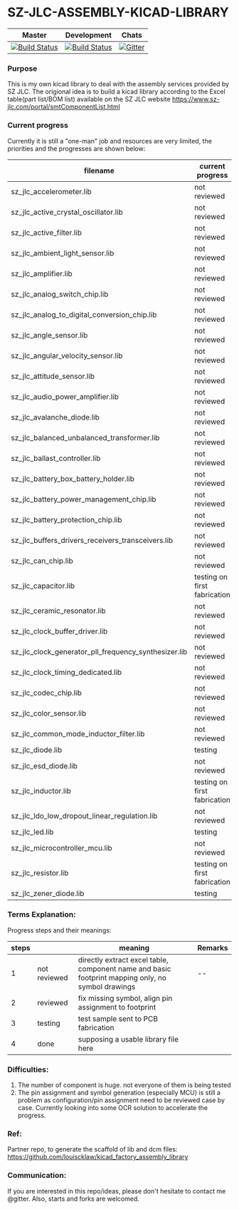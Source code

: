 # SZ-JLC-ASSEMBLY-KICAD-LIBRARY

| Master | Development | Chats |
|:--------:|:-------------:|:-------:|
| [![Build Status](https://img.shields.io/travis/com/louiscklaw/sz-jlc-assembly-kicad-library/master)](https://travis-ci.com/louiscklaw/sz-jlc-assembly-kicad-library) | [![Build Status](https://img.shields.io/travis/com/louiscklaw/sz-jlc-assembly-kicad-library/develop)](https://travis-ci.com/louiscklaw/sz-jlc-assembly-kicad-library) | [![Gitter](https://img.shields.io/gitter/room/louiscklaw/sz-jlc-assembly-kicad-library)](https://gitter.im/sz-jlc-assembly-kicad-library/community) |

### Purpose
This is my own kicad library to deal with the assembly services provided by SZ JLC. The origional idea is to build a kicad library according to the Excel table(part list/BOM list) available on the SZ JLC website https://www.sz-jlc.com/portal/smtComponentList.html

### Current progress
Currently it is still a "one-man" job and resources are very limited, the priorities and the progresses are shown below:

| filename | current progress | priority | Remarks |
|----------|----------|----------|---------|
| sz_jlc_accelerometer.lib | not reviewed | low | -- |
| sz_jlc_active_crystal_oscillator.lib | not reviewed | low | -- |
| sz_jlc_active_filter.lib | not reviewed | low | -- |
| sz_jlc_ambient_light_sensor.lib | not reviewed | low | -- |
| sz_jlc_amplifier.lib | not reviewed | low | -- |
| sz_jlc_analog_switch_chip.lib | not reviewed | low | -- |
| sz_jlc_analog_to_digital_conversion_chip.lib | not reviewed | low | -- |
| sz_jlc_angle_sensor.lib | not reviewed | low | -- |
| sz_jlc_angular_velocity_sensor.lib | not reviewed | low | -- |
| sz_jlc_attitude_sensor.lib | not reviewed | low | -- |
| sz_jlc_audio_power_amplifier.lib | not reviewed | low | -- |
| sz_jlc_avalanche_diode.lib | not reviewed | low | -- |
| sz_jlc_balanced_unbalanced_transformer.lib | not reviewed | low | -- |
| sz_jlc_ballast_controller.lib | not reviewed | low | -- |
| sz_jlc_battery_box_battery_holder.lib | not reviewed | low | -- |
| sz_jlc_battery_power_management_chip.lib | not reviewed | low | -- |
| sz_jlc_battery_protection_chip.lib | not reviewed | low | -- |
| sz_jlc_buffers_drivers_receivers_transceivers.lib | not reviewed | low | -- |
| sz_jlc_can_chip.lib | not reviewed | low | -- |
| sz_jlc_capacitor.lib | testing on first fabrication | high | -- |
| sz_jlc_ceramic_resonator.lib | not reviewed | low | -- |
| sz_jlc_clock_buffer_driver.lib | not reviewed | low | -- |
| sz_jlc_clock_generator_pll_frequency_synthesizer.lib | not reviewed | low | -- |
| sz_jlc_clock_timing_dedicated.lib | not reviewed | low | -- |
| sz_jlc_codec_chip.lib | not reviewed | low | -- |
| sz_jlc_color_sensor.lib | not reviewed | low | -- |
| sz_jlc_common_mode_inductor_filter.lib | not reviewed | low | -- |
| sz_jlc_diode.lib | testing | moderate | -- |
| sz_jlc_esd_diode.lib | not reviewed | low | -- |
| sz_jlc_inductor.lib | testing on first fabrication | high | -- |
| sz_jlc_ldo_low_dropout_linear_regulation.lib | not reviewed | low | -- |
| sz_jlc_led.lib | testing | moderate | -- |
| sz_jlc_microcontroller_mcu.lib | not reviewed | high | -- |
| sz_jlc_resistor.lib | testing on first fabrication | high | -- |
| sz_jlc_zener_diode.lib | testing | moderate | -- |

### Terms Explanation:
Progress steps and their meanings:

| steps |  | meaning | Remarks |
|-------|---|---------|---------|
| 1 | not reviewed | directly extract excel table, component name and basic footprint mapping only, no symbol drawings | -- |
| 2 | reviewed | fix missing symbol, align pin assignment to footprint |  |
| 3 | testing | test sample sent to PCB fabrication |  |
| 4 | done | supposing a usable library file here |  |

### Difficulties:
1. The number of component is huge. not everyone of them is being tested
1. The pin assignment and symbol generation (especially MCU) is still a problem as configuration/pin assignment need to be reviewed case by case. Currently looking into some OCR solution to accelerate the progress.

### Ref:
Partner repo, to generate the scaffold of lib and dcm files:
https://github.com/louiscklaw/kicad_factory_assembly_library

### Communication:
If you are interested in this repo/ideas, please don't hesitate to contact me @gitter.
Also, starts and forks are welcomed.
